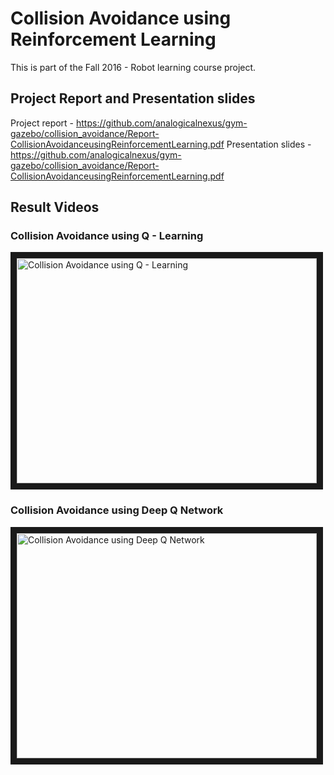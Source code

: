 # Collision Avoidance using Reinforcement Learning

This is part of the Fall 2016 - Robot learning course project. 

## Project Report and Presentation slides

Project report -  https://github.com/analogicalnexus/gym-gazebo/collision_avoidance/Report-CollisionAvoidanceusingReinforcementLearning.pdf
Presentation slides - https://github.com/analogicalnexus/gym-gazebo/collision_avoidance/Report-CollisionAvoidanceusingReinforcementLearning.pdf

## Result Videos

### Collision Avoidance using Q - Learning 
<a href="http://www.youtube.com/watch?feature=player_embedded&v=9dVvnyUN0EQ
" target="_blank"><img src="http://img.youtube.com/vi/9dVvnyUN0EQ/0.jpg" 
alt="Collision Avoidance using Q - Learning " width="480" height="360" border="10" /></a>

### Collision Avoidance using Deep Q Network 
<a href="http://www.youtube.com/watch?feature=player_embedded&v=u8w3MB4vGj8
" target="_blank"><img src="http://img.youtube.com/vi/u8w3MB4vGj8/0.jpg" 
alt="Collision Avoidance using Deep Q Network " width="480" height="360" border="10" /></a>

